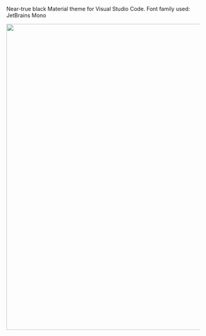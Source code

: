 Near-true black Material theme for Visual Studio Code.
Font family used: JetBrains Mono

<p align="center">
  <img width="800px" src="https://i.ibb.co/XxN2mhgp/Code-h-Wa-Cz-Gllb-N.png">
</p>
